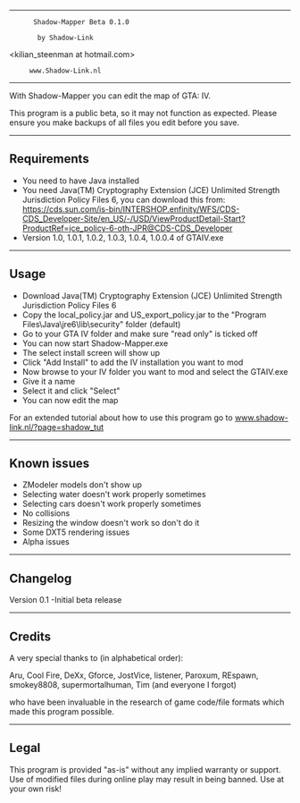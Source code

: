 -------------------------------------
          Shadow-Mapper Beta 0.1.0

           by Shadow-Link
<kilian_steenman at hotmail.com>

         www.Shadow-Link.nl
-------------------------------------

With Shadow-Mapper you can edit the map of GTA: IV.

This program is a public beta, so it may not function as expected.
Please ensure you make backups of all files you edit before you save.

------------
Requirements
------------

- You need to have Java installed
- You need Java(TM) Cryptography Extension (JCE) Unlimited Strength Jurisdiction Policy Files 6, you can download this from:
https://cds.sun.com/is-bin/INTERSHOP.enfinity/WFS/CDS-CDS_Developer-Site/en_US/-/USD/ViewProductDetail-Start?ProductRef=jce_policy-6-oth-JPR@CDS-CDS_Developer
- Version 1.0, 1.0.1, 1.0.2, 1.0.3, 1.0.4, 1.0.0.4 of GTAIV.exe

-----
Usage
-----

- Download Java(TM) Cryptography Extension (JCE) Unlimited Strength Jurisdiction Policy Files 6
- Copy the local_policy.jar and US_export_policy.jar to the "Program Files\Java\jre6\lib\security" folder (default)
- Go to your GTA IV folder and make sure "read only" is ticked off
- You can now start Shadow-Mapper.exe
- The select install screen will show up
- Click "Add Install" to add the IV installation you want to mod
- Now browse to your IV folder you want to mod and select the GTAIV.exe
- Give it a name
- Select it and click "Select"
- You can now edit the map

For an extended tutorial about how to use this program go to www.shadow-link.nl/?page=shadow_tut

------------
Known issues
------------

- ZModeler models don't show up
- Selecting water doesn't work properly sometimes
- Selecting cars doesn't work properly sometimes
- No collisions
- Resizing the window doesn't work so don't do it
- Some DXT5 rendering issues
- Alpha issues

---------
Changelog
---------

Version 0.1
-Initial beta release

-------
Credits
-------

A very special thanks to (in alphabetical order):

  Aru, Cool Fire, DeXx, Gforce, JostVice, listener, Paroxum, REspawn, smokey8808, supermortalhuman, Tim (and everyone I forgot)

who have been invaluable in the research of game code/file formats 
which made this program possible.

-----
Legal
-----

This program is provided "as-is" without any implied warranty or support.
Use of modified files during online play may result in being banned.
Use at your own risk!
